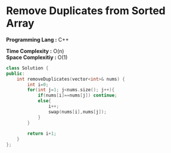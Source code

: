 # Remove Duplicates from Sorted Array

**Programming Lang :** C++

**Time Complexity :** O(n)  
**Space Complexitiy :** O(1)

```cpp
class Solution {
public:
    int removeDuplicates(vector<int>& nums) {
        int i=0;
        for(int j=1; j<nums.size(); j++){
            if(nums[i]==nums[j]) continue;
            else{
                i++;
                swap(nums[i],nums[j]);
            }
        }
         
        return i+1;
    }
};
```
